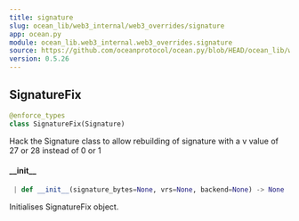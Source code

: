 ```yaml
---
title: signature
slug: ocean_lib/web3_internal/web3_overrides/signature
app: ocean.py
module: ocean_lib.web3_internal.web3_overrides.signature
source: https://github.com/oceanprotocol/ocean.py/blob/HEAD/ocean_lib/web3_internal/web3_overrides/signature.py
version: 0.5.26
---
```

## SignatureFix

```python
@enforce_types
class SignatureFix(Signature)
```

Hack the Signature class to allow rebuilding of signature with a
v value of 27 or 28 instead of 0 or 1

#### \_\_init\_\_

```python
 | def __init__(signature_bytes=None, vrs=None, backend=None) -> None
```

Initialises SignatureFix object.

